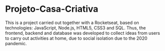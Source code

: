 # Projeto-Casa-Criativa

This is a project carried out together with a Rocketseat, based on technologies: JavaScript, Node.js, HTML5, CSS3 and SQL. Thus, the frontend, backend and database was developed to collect ideas from users to carry out activities at home, due to social isolation due to the 2020 pandemic.
